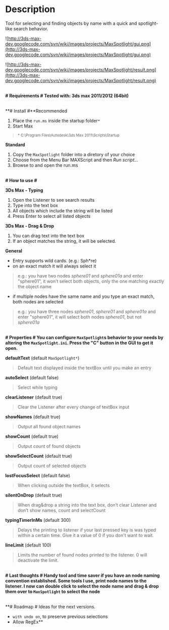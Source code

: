 # Description #
Tool for selecting and finding objects by name with a quick and spotlight-like search behavior.

![http://3ds-max-dev.googlecode.com/svn/wiki/images/projects/MaxSpotlight/gui.png](http://3ds-max-dev.googlecode.com/svn/wiki/images/projects/MaxSpotlight/gui.png)

![http://3ds-max-dev.googlecode.com/svn/wiki/images/projects/MaxSpotlight/result.png](http://3ds-max-dev.googlecode.com/svn/wiki/images/projects/MaxSpotlight/result.png)

<br />**# Requirements #
Tested with:
3ds max 2011/2012 (64bit)**

<br />**# Install #**Recommended

  1. Place the `run.ms` inside the startup folder`*`
  1. Start Max
> <sup>* C:\Program Files\Autodesk\3ds Max 2011\Scripts\Startup</sup>

**Standard**
  1. Copy the `MaxSpotlight` folder into a diretory of your choice
  1. Choose from the Menu Bar MAXScript and then _Run script..._
  1. Browse to and open the run.ms

<br />**# How to use #**


**3Ds Max - Typing**
  1. Open the Listener to see search results
  1. Type into the text box
  1. All objects which include the string will be listed
  1. Press Enter to select all listed objects

**3Ds Max - Drag & Drop**
  1. You can drag text into the text box
  1. If an object matches the string, it will be selected.

**General**
  * Entry supports wild cards. (e.g.: Sph\*re)
  * on an exact match it will always select it
> e.g.: you have two nodes _sphere01_ and _sphere01a_ and enter "sphere01", it won’t select both objects, only the one matching exactly the object name
  * if multiple nodes have the same name and you type an exact match, both nodes are selected
> e.g.: you have three nodes _sphere01_, _sphere01_ and _sphere01a_ and enter "sphere01", it will select both nodes _sphere01_, but not _sphere01a_

<br />**# Properties #
You can configure `MaxSpotlight`s behavior to your needs by altering the `MaxSpotlight.ini`.
Press the "C" button in the GUI to get it open.**

**defaultText** (default `MaxSpotlight*`)
> Default text displayed inside the textBox until you make an entry

**autoSelect** (default false)
> Select while typing

**clearListener** (default true)
> Clear the Listener after every change of textBox input

**showNames** (default true)
> Output all found object names

**showCount** (default true)
> Output count of found objects

**showSelectCount** (default true)
> Output count of selected objects

**lostFocusSelect** (default false)
> When clicking outside the textBox, it selects

**silentOnDrop** (default true)
> When drag&drop a string into the text box, don’t clear Listener and don’t show names, count and selectCount

**typingTimerInMs** (default 300)
> Delays the printing to listener if your last pressed key is was typed within a certain time.
> Give it a value of 0 if you don't want to wait.

**lineLimit** (default 100)
> Limits the number of found nodes printed to the listener.
> 0 will deactivate the limit.

<br />**# Last thoughts #
Handy tool and time saver if you have an node naming convention established.
Some tools I use, print node names to the listener.
I now can double click to select the node name and drag & drop them over to `MaxSpotlight` to select the node**

<br />**# Roadmap #
Ideas for the next versions.
  * `with undo on`, to preserve previous selections
  * Allow RegEx**

<br />